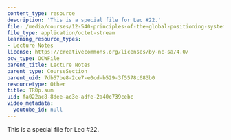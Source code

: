 ```yaml
---
content_type: resource
description: 'This is a special file for Lec #22.'
file: /media/courses/12-540-principles-of-the-global-positioning-system-spring-2012/fa022ac88deeac3eadfe2a40c739cebc_TR0p.sum
file_type: application/octet-stream
learning_resource_types:
- Lecture Notes
license: https://creativecommons.org/licenses/by-nc-sa/4.0/
ocw_type: OCWFile
parent_title: Lecture Notes
parent_type: CourseSection
parent_uid: 7db57be8-2ce7-e0cd-b529-3f5578c683b0
resourcetype: Other
title: TR0p.sum
uid: fa022ac8-8dee-ac3e-adfe-2a40c739cebc
video_metadata:
  youtube_id: null
---
```

This is a special file for Lec #22.